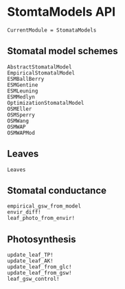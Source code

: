 # StomtaModels API
```@meta
CurrentModule = StomataModels
```

## Stomatal model schemes
```@docs
AbstractStomatalModel
EmpiricalStomatalModel
ESMBallBerry
ESMGentine
ESMLeuning
ESMMedlyn
OptimizationStomatalModel
OSMEller
OSMSperry
OSMWang
OSMWAP
OSMWAPMod
```

## Leaves
```@docs
Leaves
```

## Stomatal conductance
```@docs
empirical_gsw_from_model
envir_diff!
leaf_photo_from_envir!
```

## Photosynthesis
```@docs
update_leaf_TP!
update_leaf_AK!
update_leaf_from_glc!
update_leaf_from_gsw!
leaf_gsw_control!
```
